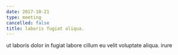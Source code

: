 ```yaml
---
date: 2017-10-21
type: meeting
cancelled: false
title: laboris fugiat aliqua.
---
```

ut laboris dolor in fugiat labore cillum eu velit voluptate aliqua. irure